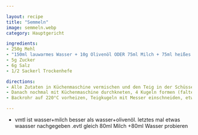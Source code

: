 ```yaml
---

layout: recipe
title: "Semmeln"
image: semmeln.webp
category: Hauptgericht

ingredients:
- 250g Mehl
- "150ml lauwarmes Wasser + 10g Olivenöl ODER 75ml Milch + 75ml heißes Wasser"
- 5g Zucker
- 6g Salz
- 1/2 Sackerl Trockenhefe

directions:
- Alle Zutaten in Küchenmaschine vermischen und den Teig in der Schüssel 30min im Backrohr gehen lassen
- Danach nochmal mit Küchenmaschine durchkneten, 4 Kugeln formen (falten und mit Hand kreisförmig schwenken wie bei Burger Buns), auf Backpapier auslegen und 20min rasten lassen
- Backrohr auf 220°C vorheizen, Teigkugeln mit Messer einschneiden, etwas Wasser (evtl Milch?) darauf verteilen und für 9-10min ins Backrohr geben

---
```


- vmtl ist wasser+milch besser als wasser+olivenöl. letztes mal etwas waasser nachgegeben .evtl gleich 80ml Milch +80ml Wasser probieren
